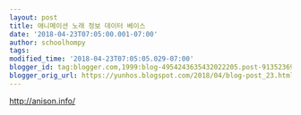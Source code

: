 ```yaml
---
layout: post
title: 애니메이션 노래 정보 데이터 베이스
date: '2018-04-23T07:05:00.001-07:00'
author: schoolhompy
tags: 
modified_time: '2018-04-23T07:05:05.029-07:00'
blogger_id: tag:blogger.com,1999:blog-4954243635432022205.post-9135236925121906756
blogger_orig_url: https://yunhos.blogspot.com/2018/04/blog-post_23.html
---
```


http://anison.info/